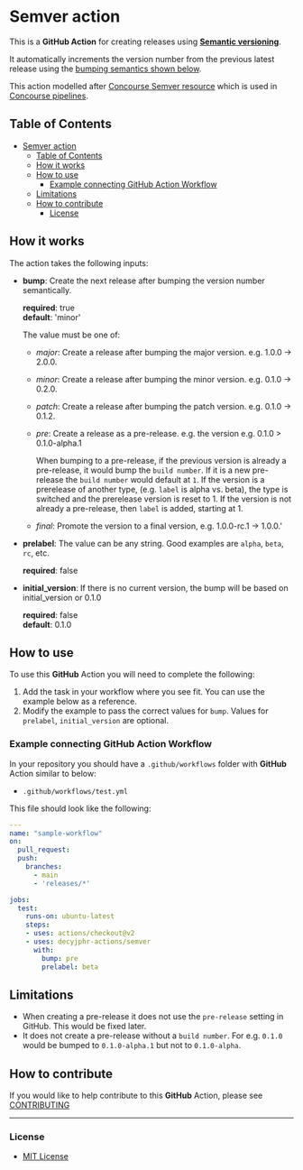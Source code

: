 # Semver action

This is a **GitHub Action** for creating releases using [**Semantic versioning**](https://semver.org).

It automatically increments the version number from the previous latest release using the [bumping semantics shown below](#how-it-works).


This action modelled after [Concourse Semver resource](https://github.com/concourse/semver-resource) which is used in [Concourse pipelines](https://concourse-ci.org/).

## Table of Contents

- [Semver action](#semver-action)
  - [Table of Contents](#table-of-contents)
  - [How it works](#how-it-works)
  - [How to use](#how-to-use)
    - [Example connecting GitHub Action Workflow](#example-connecting-github-action-workflow)
  - [Limitations](#limitations)
  - [How to contribute](#how-to-contribute)
    - [License](#license)

## How it works

The action takes the following inputs:

- **bump**: Create the next release after bumping the version number semantically.
  
  **required**: true  
  **default**: 'minor' 

  The value must be one of: 
  - *major*: Create a release after bumping the major version. e.g. 1.0.0 -> 2.0.0.
  - *minor*: Create a release after bumping the minor version. e.g. 0.1.0 -> 0.2.0.
  - *patch*: Create a release after bumping the patch version. e.g. 0.1.0 -> 0.1.2.
  - *pre*: Create a release as a pre-release. e.g. the version e.g. 0.1.0 > 0.1.0-alpha.1
  
    When bumping to a pre-release, if the previous version is already a pre-release, it would bump the `build number`. If it is a new pre-release the `build number` would default at `1`. If the version is a prerelease of another type, (e.g. `label` is alpha vs. beta), the type is switched and the prerelease version is reset to 1. If the version is not already a pre-release, then `label` is added, starting at 1.

  - *final*: Promote the version to a final version, e.g. 1.0.0-rc.1 -> 1.0.0.'


- **prelabel**: The value can be any string. Good examples are `alpha`, `beta`, `rc`, etc. 
  
  ​**required**: false

- **initial_version**: If there is no current version, the bump will be based on initial_version or 0.1.0
  
  **required**: false  
  **default**: 0.1.0

## How to use

To use this **GitHub** Action you will need to complete the following:

1. Add the task in your workflow where you see fit. You can use the example below as a reference.
1. Modify the example to pass the correct values for `bump`. Values for `prelabel`, `initial_version` are optional.

### Example connecting GitHub Action Workflow

In your repository you should have a `.github/workflows` folder with **GitHub** Action similar to below:

- `.github/workflows/test.yml`

This file should look like the following:

```yml
---
name: "sample-workflow"
on:
  pull_request:
  push:
    branches:
      - main
      - 'releases/*'

jobs:
  test:
    runs-on: ubuntu-latest
    steps:
    - uses: actions/checkout@v2
    - uses: decyjphr-actions/semver
      with:
        bump: pre
        prelabel: beta
```

## Limitations

- When creating a pre-release it does not use the `pre-release` setting in GitHub. This would be fixed later.
- It does not create a pre-release without a `build number`. For e.g. `0.1.0` would be bumped to `0.1.0-alpha.1` but not to `0.1.0-alpha`.  

## How to contribute

If you would like to help contribute to this **GitHub** Action, please see [CONTRIBUTING](https://github.com/decyjphr-actions/semver/blob/master/.github/CONTRIBUTING.md)

---

### License

- [MIT License](https://github.com/decyjphr-actions/workflow-dispatch/blob/master/LICENSE)
